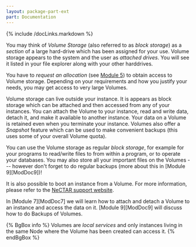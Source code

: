 ```yaml
---
layout: package-part-ext
part: Documentation
---
```

{% include /docLinks.markdown %}


You may think of *Volume Storage* (also referred to as *block storage*) as a *section* of a large hard-drive which has been assigned for your use. Volume storage appears to the system and the user as *attached drives*. You will see it listed in your file explorer along with your other harddrives. 

You have to *request an allocation* (see [Module 5](/package05/sections/allocations.html)) to obtain access to Volume storage. Depending on your requirements and how you justify your needs, you may get access to very large Volumes.


Volume storage can live outside your instance. It is appears as block storage which can be attached and then accessed from any of your instances. 
You can attach the Volume to your instance, read and write data, detach it, and make it available to another instance. 
Your data on a Volume is retained even when you terminate your instance. Volumes also offer a *Snapshot* feature which can be used to make convenient backups (this uses some of your overall Volume quota).

You can use the Volume storage as regular *block storage*, for example for your programs to read/write files to from within a program, or to operate your databases. You may also store all your important files on the Volumes --- however don't forget to do regular backups (more about this in [Module 9][ModDoc9])! 

It is also possible to boot an instance from a Volume. For more information, please refer to the [NeCTAR support website](http://support.rc.nectar.org.au/docs/volumes). 

In [Module 7][ModDoc7] we will learn how to attach and detach a Volume to an instance and access the data on it. [Module 9][ModDoc9] will discuss how to do Backups of Volumes.

{% BgBox info %}
Volumes are *local services* and only instances living in the same Node where the Volume has been created can access it.
{% endBgBox %}

